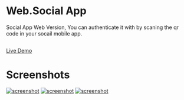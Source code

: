 # Web.Social App

Social App Web Version, You can authenticate it with by scaning the qr code in your socail mobile app.
##
[Live Demo](https://web-social-app.vercel.app/)

# Screenshots

[<img src="https://res.cloudinary.com/dqf7aonc2/image/upload/v1623838647/Screenshot_313_z2wkpc.png" alt="screenshot" />](https://res.cloudinary.com/dqf7aonc2/image/upload/v1623838647/Screenshot_313_z2wkpc.png)
[<img src="https://res.cloudinary.com/dqf7aonc2/image/upload/v1623838715/Screenshot_311_bqvbig.png" alt="screenshot" />](https://res.cloudinary.com/dqf7aonc2/image/upload/v1623838715/Screenshot_311_bqvbig.png)
[<img src="https://res.cloudinary.com/dqf7aonc2/image/upload/v1623838722/Screenshot_312_qqr5nf.png" alt="screenshot" />](https://res.cloudinary.com/dqf7aonc2/image/upload/v1623838722/Screenshot_312_qqr5nf.png)
